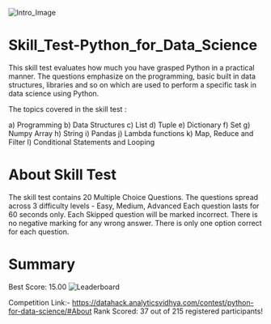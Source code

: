 ![Intro_Image](https://user-images.githubusercontent.com/84449238/179398562-f99ca3b2-f108-499d-b56b-49686d8090c9.JPG)

# Skill_Test-Python_for_Data_Science
This skill test evaluates how much you have grasped Python in a practical manner. The questions emphasize on the programming, basic built in data structures, libraries and so on which are used to perform a specific task in data science using Python.

The topics covered in the skill test :

a) Programming
b) Data Structures
c) List
d) Tuple
e) Dictionary
f) Set
g) Numpy Array
h) String
i) Pandas
j) Lambda functions
k) Map, Reduce and Filter
l) Conditional Statements and Looping

# About Skill Test
The skill test contains 20 Multiple Choice Questions. 
The questions spread across 3 difficulty levels - Easy, Medium, Advanced
Each question lasts for 60 seconds only.
Each Skipped question will be marked incorrect.
There is no negative marking for any wrong answer.
There is only one option correct for each question.
# Summary
Best Score: 15.00
![Leaderboard](https://user-images.githubusercontent.com/84449238/179398780-272b73f9-8c42-4bac-afaa-506571730206.JPG)

Competition Link:- https://datahack.analyticsvidhya.com/contest/python-for-data-science/#About
Rank Scored: 37 out of 215 registered participants!

